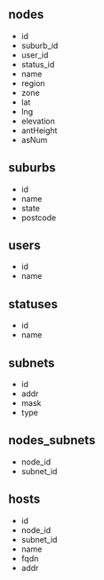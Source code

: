 ## nodes
- id
- suburb_id
- user_id
- status_id
- name
- region
- zone
- lat
- lng
- elevation
- antHeight
- asNum

## suburbs
- id
- name
- state
- postcode

## users
- id
- name

## statuses
- id
- name

## subnets
- id
- addr
- mask
- type

## nodes_subnets
- node_id
- subnet_id

## hosts
- id
- node_id
- subnet_id
- name
- fqdn
- addr



